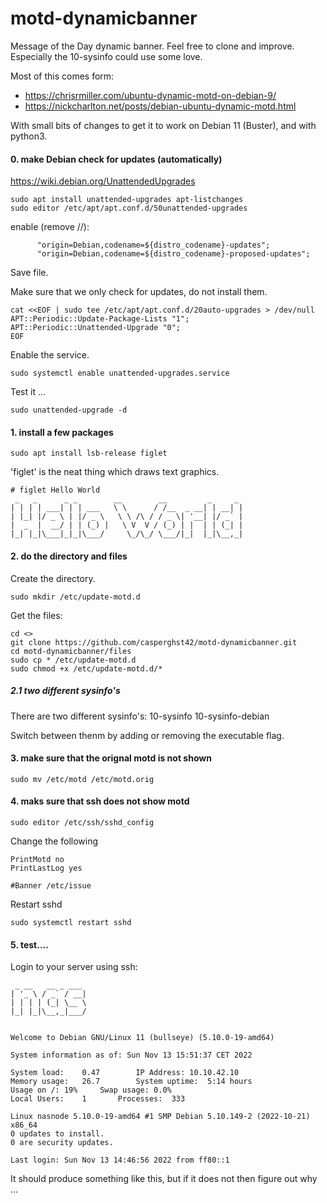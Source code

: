 # motd-dynamicbanner
Message of the Day dynamic banner. 
Feel free to clone and improve. Especially the 10-sysinfo could use some love.

Most of this comes form:
- https://chrisrmiller.com/ubuntu-dynamic-motd-on-debian-9/
- https://nickcharlton.net/posts/debian-ubuntu-dynamic-motd.html

With small bits of changes to get it to work on Debian 11 (Buster), and with python3.

#### 0. make Debian check for updates (automatically)
https://wiki.debian.org/UnattendedUpgrades
```
sudo apt install unattended-upgrades apt-listchanges
sudo editor /etc/apt/apt.conf.d/50unattended-upgrades
```
enable (remove //):
```
      "origin=Debian,codename=${distro_codename}-updates";
      "origin=Debian,codename=${distro_codename}-proposed-updates";
```
Save file.

Make sure that we only check for updates, do not install them.
```
cat <<EOF | sudo tee /etc/apt/apt.conf.d/20auto-upgrades > /dev/null
APT::Periodic::Update-Package-Lists "1";
APT::Periodic::Unattended-Upgrade "0";
EOF
```
Enable the service.
```
sudo systemctl enable unattended-upgrades.service
```
Test it ...
```
sudo unattended-upgrade -d
```


#### 1. install a few packages

```
sudo apt install lsb-release figlet
```
'figlet' is the neat thing which draws text graphics.

```
# figlet Hello World
 _   _      _ _        __        __         _     _
| | | | ___| | | ___   \ \      / /__  _ __| | __| |
| |_| |/ _ \ | |/ _ \   \ \ /\ / / _ \| '__| |/ _` |
|  _  |  __/ | | (_) |   \ V  V / (_) | |  | | (_| |
|_| |_|\___|_|_|\___/     \_/\_/ \___/|_|  |_|\__,_|
```

#### 2. do the directory and files
Create the directory.
```
sudo mkdir /etc/update-motd.d
```
Get the files:
``` 
cd <>
git clone https://github.com/casperghst42/motd-dynamicbanner.git
cd motd-dynamicbanner/files
sudo cp * /etc/update-motd.d
sudo chmod +x /etc/update-motd.d/*
```
##### 2.1 two different sysinfo's
There are two different sysinfo's:
10-sysinfo
10-sysinfo-debian

Switch between thenm by adding or removing the executable flag.


#### 3. make sure that the orignal motd is not shown
```
sudo mv /etc/motd /etc/motd.orig
```


#### 4. maks sure that ssh does not show motd
```
sudo editor /etc/ssh/sshd_config
```
Change the following
```
PrintMotd no
PrintLastLog yes

#Banner /etc/issue
```

Restart sshd
```
sudo systemctl restart sshd
```

#### 5. test....
Login to your server using ssh:
```
 _ __   __ _ ___
| '_ \ / _` / __|
| | | | (_| \__ \
|_| |_|\__,_|___/


Welcome to Debian GNU/Linux 11 (bullseye) (5.10.0-19-amd64)

System information as of: Sun Nov 13 15:51:37 CET 2022

System load:	0.47		IP Address:	10.10.42.10
Memory usage:	26.7		System uptime:	5:14 hours
Usage on /:	19%		Swap usage:	0.0%
Local Users:	1		Processes:	333

Linux nasnode 5.10.0-19-amd64 #1 SMP Debian 5.10.149-2 (2022-10-21) x86_64
0 updates to install.
0 are security updates.

Last login: Sun Nov 13 14:46:56 2022 from ff80::1
```
It should produce something like this, but if it does not then figure out why ... 